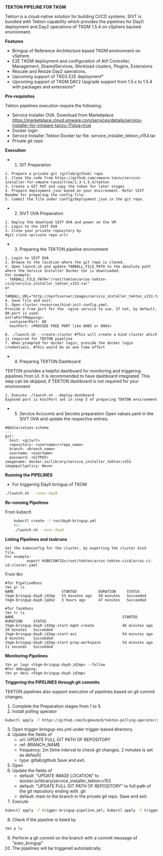 **TEKTON PIPELINE FOR TKGM**

Tekton is a cloud-native solution for building CI/CD systems. SIVT is bundled with Tekton capability which provides the pipelines for DayO deployment and Day2 operations of TKGM 1.5.4 on vSphere backed environment.

**Features**

-  Bringup of Reference Architecture based TKGM environment on vSphere.
-  E2E TKGM deployment and configuration of AVI Controller, Management, SharedServices, Workload clusters, Plugins, Extensions
-  Rescale and Resize Day2 operations. 
-  Upcoming support of TKGS E2E deployment*
-  Upcoming support of TKGM DAY2 Upgrade support from 1.5.x to 1.5.4 with packages and extensions*

**Pre-requisites**

Tekton pipelines execution require the following:

- Service Installer OVA. Download from Marketplace https://marketplace.cloud.vmware.com/services/details/service-installer-for-vmware-tanzu-1?slug=true
- Docker login
- Service Installer Tekton Docker tar file. service_installer_tekton_v154.tar  
- Private git repo

**Execution**
 - 1. GIT Preparation
 ```
 1. Prepare a private git (gitlab/github) repo
 2. Clone the code from https://github.com/vmware-tanzu/service-installer-for-vmware-tanzu/tree/1.3-1.5.4/tekton
 3. Create a GIT PAT and copy the token for later stages
 4. Prepare deployment.json based on your environment. Refer SIVT Readme for preparing the config file. 
 5. Commit the file under config/deployment.json in the git repo.
 ```
 - 2. SIVT OVA Preparation 
 ```
 1. Deploy the download SIVT OVA and power on the VM
 2. Login to the SIVT OVA
 3. Clone your private repository by 
 #git clone <private repo url>
 ```
  - 3. Preparing the TEKTON pipeline environment  
  ```
  1. Login to SIVT OVA
  2. Browse to the location where the git repo is cloned. 
  3. Open launch.sh and update TARBALL_FILE_PATH to the absolute path where the Service Installer Docker tar is downloaded.
  For example: 
  - TARBALL_FILE_PATH="/root/tekton/arcas-tekton-cicd/service_installer_tekton_v153.tar" 
  or
  - TARBALL_URL="http://mynfsserver/images/service_installer_tekton_v153.tar"
  4. Save file and exit. 
  5. Open cluster_resources/kind-init-config.yaml.
  Provide a free port for the  nginx service to use. If not, by default, 80 port is used. 
  extraPortMappings:
  - containerPort: 80
    hostPort: <PROVIDE FREE PORT like 8085 or 8001>
  
  6. ./launch.sh --create-cluster #This will create a kind cluster which is required for TEKTON pipeline 
  7. When prompted for docker login, provide the docker login credentials. #This would be an one time effort
  ```
- 4. Preparing TEKTON Dashboard

TEKTON provides a helpful dashboard for monitoring and triggering pipelines from UI. It is recommended to have dashboard integrated. This step can be skipped, if TEKTON dashboard is not required for your environment
```
1. Execute ./launch.sh --deploy-dashboard
Exposed port is hostPort set in step 5 of preparing TEKTON environment
```
- 5. Service Accounts and Secrets preparation
Open values.yaml in the SIVT OVA and update the respective entries. 
```
#@data/values-schema
---
git:
  host: <giturl>
  repository: <username>/<repo_name>
  branch: <branch_name>
  username: <username>
  password: <GITPAT>
imagename: docker.io/library/service_installer_tekton:v153
imagepullpolicy: Never
```
**Running the PIPELINES**

- For triggering Day0 bringup of TKGM
```sh
./launch.sh  --exec-day0
```
**Re-running Pipelines**

From kubectl

```sh
    kubectl create -f run/day0-bringup.yml        
    #or
    ./launch.sh --exec-day0
```

**Listing Pipelines and taskruns**
```
Set the kubeconfig for the cluster, by exporting the cluster kind file. 
For example:
          export KUBECONFIG=/root/tekton/arcas-tekton-cicd/arcas-ci-cd-cluster.yaml
```

From tkn

    #for PipelineRuns
    tkn pr ls
    NAME                      STARTED          DURATION     STATUS
    tkgm-bringup-day0-jd2mp   53 minutes ago   58 minutes   Succeeded
    tkgm-bringup-day0-jqkbz   3 hours ago      47 minutes   Succeeded      

    #for TaskRuns
    tkn tr ls
    NAME                                                  STARTED          DURATION     STATUS        
    tkgm-bringup-day0-jd2mp-start-mgmt-create             46 minutes ago   20 minutes   Succeeded
    tkgm-bringup-day0-jd2mp-start-avi                     54 minutes ago   8 minutes    Succeeded
    tkgm-bringup-day0-jd2mp-start-prep-workspace          54 minutes ago   11 seconds   Succeeded


**Monitoring Pipelines**


    tkn pr logs <tkgm-bringup-day0-jd2mp> --follow
    #For debugging. 
    tkn pr desc <tkgm-bringup-day0-jd2mp>


**Triggering the PIPELINES through git commits**

TEKTON pipelines also support execution of pipelines based on git commit changes. 
1. Complete the Preparation stages from 1 to 5. 
2. Install polling operator
```sh
kubectl apply -f https://github.com/bigkevmcd/tekton-polling-operator/releases/download/v0.4.0/release-v0.4.0.yaml
```
3. Open trigger-bringup-res.yml under trigger-based directory.
4. Update the fields of 
      - url: UPDATE FULL GIT PATH OF REPOSITORY
      - ref: BRANCH_NAME
      - frequency: 2m [time interval to check git changes. 2 minutes is set as default]
      - type: gitlab/github
  Save and exit. 
5. Open 
6. Update the fields of    
    - default: "UPDATE IMAGE LOCATION" to docker.io/library/service_installer_tekton:v153
    - default: "UPDATE FULL GIT PATH OF REPOSITORY" to full path of the git repository ending with .git
    - default: main to the branch in the private git repo. 
  Save and exit. 
7. Execute
```sh 
kubectl apply -f trigger-bringup-pipeline.yml; kubectl apply -f trigger-bringup-res.yml
```
8. Check if the pipeline is listed by 
```sh
tkn p ls
```
9. Perform a git commit on the branch with a commit message of "exec_bringup"
10. The pipelines will be triggered automatically. 



